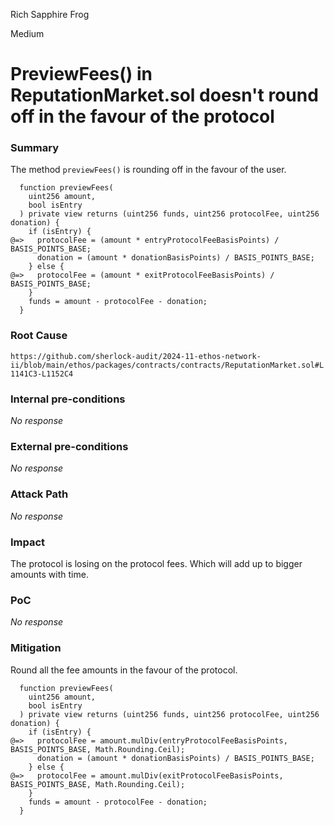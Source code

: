 Rich Sapphire Frog

Medium

# PreviewFees() in ReputationMarket.sol doesn't round off in the favour of the protocol

### Summary

The method `previewFees()` is rounding off in the favour of the user. 

```solidity
  function previewFees(
    uint256 amount,
    bool isEntry
  ) private view returns (uint256 funds, uint256 protocolFee, uint256 donation) {
    if (isEntry) {
@=>   protocolFee = (amount * entryProtocolFeeBasisPoints) / BASIS_POINTS_BASE;
      donation = (amount * donationBasisPoints) / BASIS_POINTS_BASE;
    } else {
@=>   protocolFee = (amount * exitProtocolFeeBasisPoints) / BASIS_POINTS_BASE;
    }
    funds = amount - protocolFee - donation;
  }
```

### Root Cause

`https://github.com/sherlock-audit/2024-11-ethos-network-ii/blob/main/ethos/packages/contracts/contracts/ReputationMarket.sol#L1141C3-L1152C4`

### Internal pre-conditions

_No response_

### External pre-conditions

_No response_

### Attack Path

_No response_

### Impact

The protocol is losing on the protocol fees. Which will add up to bigger amounts with time.

### PoC

_No response_

### Mitigation

Round all the fee amounts in the favour of the protocol.
```solidity
  function previewFees(
    uint256 amount,
    bool isEntry
  ) private view returns (uint256 funds, uint256 protocolFee, uint256 donation) {
    if (isEntry) {
@=>   protocolFee = amount.mulDiv(entryProtocolFeeBasisPoints, BASIS_POINTS_BASE, Math.Rounding.Ceil);
      donation = (amount * donationBasisPoints) / BASIS_POINTS_BASE;
    } else {
@=>   protocolFee = amount.mulDiv(exitProtocolFeeBasisPoints, BASIS_POINTS_BASE, Math.Rounding.Ceil);
    }
    funds = amount - protocolFee - donation;
  }
```